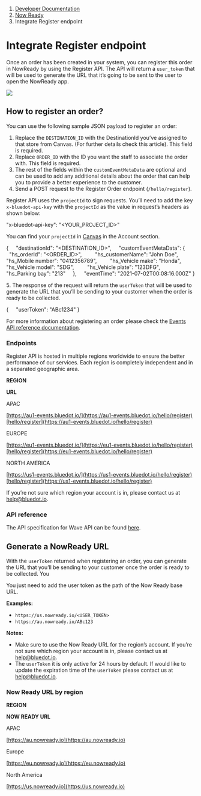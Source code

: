 1.  [Developer Documentation](https://docs.bluedot.io)
2.  [Now Ready](https://docs.bluedot.io/now-ready/)
3.  Integrate Register endpoint

Integrate Register endpoint
===========================

Once an order has been created in your system, you can register this order in NowReady by using the Register API. The API will return a `user_token` that will be used to generate the URL that it’s going to be sent to the user to open the NowReady app.

![](https://docs.bluedot.io/wp-content/uploads/2021/08/Now-Ready-Order-Registration-1024x315.png)

How to register an order?
-------------------------

You can use the following sample JSON payload to register an order:

1.  Replace the `DESTINATION_ID` with the DestinationId you’ve assigned to that store from Canvas. (For further details check this article). This field is required.
2.  Replace `ORDER_ID` with the ID you want the staff to associate the order with. This field is required.
3.  The rest of the fields within the `customEventMetaData` are optional and can be used to add any additional details about the order that can help you to provide a better experience to the customer.
4.  Send a POST request to the Register Order endpoint (`/hello/register`).

Register API uses the `projectId` to sign requests. You’ll need to add the key `x-bluedot-api-key` with the `projectId` as the value in request’s headers as shown below:

"x-bluedot-api-key": "<YOUR\_PROJECT\_ID>"

You can find your `projectId` in [Canvas](https://docs.bluedot.io/canvas/) in the Account section.

{
    "destinationId": "<DESTINATION\_ID>",
    "customEventMetaData": {
        "hs\_orderId": "<ORDER\_ID>",
         "hs\_customerName": "John Doe",
         "hs\_Mobile number": "0412356789",
         "hs\_Vehicle make": "Honda",
         "hs\_Vehicle model": "SDG",
         "hs\_Vehicle plate": "123DFG",
         "hs\_Parking bay": "213"
    },
     "eventTime": "2021-07-02T00:08:16.000Z"
}

5\. The response of the request will return the `userToken` that will be used to generate the URL that you’ll be sending to your customer when the order is ready to be collected.

{
    "userToken": "ABc1234"
}

For more information about registering an order please check the [Events API reference documentation](https://events-docs.bluedot.io/#operation/registerOrder).

### Endpoints

Register API is hosted in multiple regions worldwide to ensure the better performance of our services. Each region is completely independent and in a separated geographic area.

**REGION**

**URL**

APAC

[https://au1-events.bluedot.io/](https://au1-events.bluedot.io/hello/register)[hello/register](https://au1-events.bluedot.io/hello/register)

EUROPE

[https://eu1-events.bluedot.io/](https://eu1-events.bluedot.io/hello/register)[hello/register](https://eu1-events.bluedot.io/hello/register)

NORTH AMERICA

[https://us1-events.bluedot.io/](https://us1-events.bluedot.io/hello/register)[hello/register](https://us1-events.bluedot.io/hello/register)

If you’re not sure which region your account is in, please contact us at [help@bluedot.io](mailto:help@bluedot.io).

### API reference

The API specification for Wave API can be found [here](https://events-docs.bluedot.io/#operation/postWaveEvents).

Generate a NowReady URL
-----------------------

With the `userToken` returned when registering an order, you can generate the URL that you’ll be sending to your customer once the order is ready to be collected. You

You just need to add the user token as the path of the Now Ready base URL.

**Examples:**

*   `https://us.nowready.io/<USER_TOKEN>`
*   `https://au.nowready.io/ABc123`

**Notes:**

*   Make sure to use the Now Ready URL for the region’s account. If you’re not sure which region your account is in, please contact us at [help@bluedot.io](mailto:help@bluedot.io).
*   The `userToken` it is only active for 24 hours by default. If would like to update the expiration time of the `userToken` please contact us at [help@bluedot.io](mailto:help@bluedot.io).

### Now Ready URL by region

**REGION**

**NOW READY URL**

APAC

[https://au.nowready.io](https://au.nowready.io)

Europe

[https://eu.nowready.io](https://eu.nowready.io)

North America

[https://us.nowready.io](https://us.nowready.io)